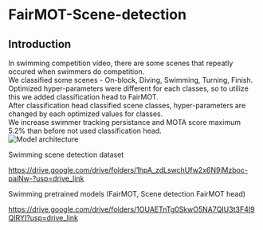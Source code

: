 # FairMOT-Scene-detection

## Introduction
In swimming competition video, there are some scenes that repeatly occured when swimmers do competition.     
We classified some scenes - On-block, Diving, Swimming, Turning, Finish.    
Optimized hyper-parameters were different for each classes, so to utilize this we added classification head to FairMOT.    
After classification head classified scene classes, hyper-parameters are changed by each optimized values for classes.     
We increase swimmer tracking persistance and MOTA score maximum 5.2% than before not used classification head.    
![Model architecture](./architecure.png)

Swimming scene detection dataset

https://drive.google.com/drive/folders/1hpA_zdLswchUfw2x6N9jMzboc-paiNw-?usp=drive_link


Swimming pretrained models (FairMOT, Scene detection FairMOT head)

https://drive.google.com/drive/folders/1OUAETnTg0SkwO5NA7QIU3t3F4I9QIRYI?usp=drive_link
